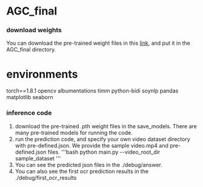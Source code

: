 # AGC_final
### download weights
You can download the pre-trained weight files in this [link](https://drive.google.com/drive/folders/10pJw5Bx80zDLEdsDjav5P6bCAUr2kCKk?usp=sharing), and put it in the AGC_final directory. 

# environments
torch==1.8.1
opencv
albumentations
timm
python-bidi
soynlp
pandas
matplotlib
seaborn 

### inference code
1. download the pre-trained .pth weight files in the save_models. There are many pre-trained models for running the code.
2. run the prediction code, and specify your own video dataset directory with pre-defined.json. We provide the sample video.mp4 and pre-defined.json files.
'''bash
python main.py --video_root_dir sample_dataset
'''
3. You can see the predicted json files in the ./debug/answer.
4. You can also see the first ocr prediction results in the ./debug/first_ocr_results
